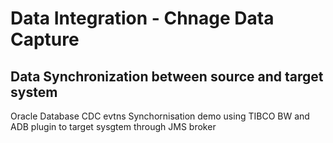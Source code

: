 # Data Integration - Chnage Data Capture
## Data Synchronization between source and target system
Oracle Database CDC evtns Synchornisation demo using TIBCO BW and ADB plugin to target sysgtem through JMS broker 
